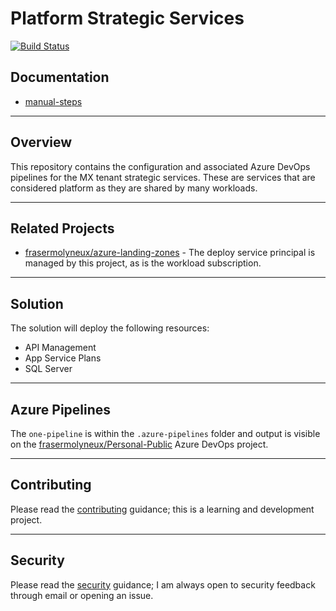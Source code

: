 # Platform Strategic Services

[![Build Status](https://dev.azure.com/frasermolyneux/Personal-Public/_apis/build/status/platform-strategic-services.OnePipeline?repoName=frasermolyneux%2Fplatform-strategic-services&branchName=main)](https://dev.azure.com/frasermolyneux/Personal-Public/_build/latest?definitionId=171&repoName=frasermolyneux%2Fplatform-strategic-services&branchName=main)

## Documentation

* [manual-steps](/docs/manual-steps.md)

---

## Overview

This repository contains the configuration and associated Azure DevOps pipelines for the MX tenant strategic services. These are services that are considered platform as they are shared by many workloads.

---

## Related Projects

* [frasermolyneux/azure-landing-zones](https://github.com/frasermolyneux/azure-landing-zones) - The deploy service principal is managed by this project, as is the workload subscription.

---

## Solution

The solution will deploy the following resources:

* API Management
* App Service Plans
* SQL Server

---

## Azure Pipelines

The `one-pipeline` is within the `.azure-pipelines` folder and output is visible on the [frasermolyneux/Personal-Public](https://dev.azure.com/frasermolyneux/Personal-Public/_build?definitionId=171) Azure DevOps project.

---

## Contributing

Please read the [contributing](CONTRIBUTING.md) guidance; this is a learning and development project.

---

## Security

Please read the [security](SECURITY.md) guidance; I am always open to security feedback through email or opening an issue.
